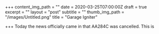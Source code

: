 +++
content_img_path = ""
date = 2020-03-25T07:00:00Z
draft = true
excerpt = ""
layout = "post"
subtitle = ""
thumb_img_path = "/images/Untitled.png"
title = "Garage Igniter"

+++
Today the news officially came in that AA284C was cancelled. This is 